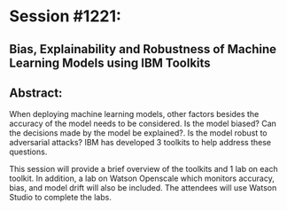 # Session #1221: 

## Bias, Explainability and Robustness of Machine Learning Models using IBM Toolkits

## Abstract:
 
When deploying machine learning models, other factors besides the accuracy of the model needs to be considered. Is the model biased? Can the decisions made by the model be explained?. Is the model robust to adversarial attacks? IBM has developed 3 toolkits to help address these questions.

This session will provide a brief overview of the toolkits and 1 lab on each toolkit. In addition, a lab on Watson Openscale which monitors accuracy, bias, and model drift will also be included. The attendees will use Watson Studio to complete the labs.
